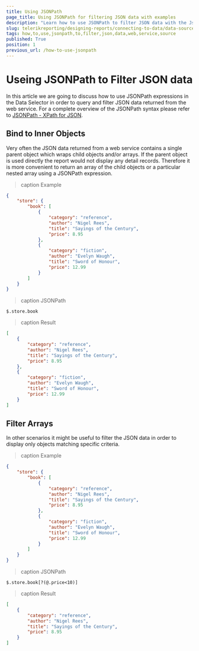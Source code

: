 ```yaml
---
title: Using JSONPath
page_title: Using JSONPath for filtering JSON data with examples
description: "Learn how to use JSONPath to filter JSON data with the JsonDataSource and WebServiceDataSource in Telerik Reporting."
slug: telerikreporting/designing-reports/connecting-to-data/data-source-components/webservicedatasource-component/how-to-use-jsonpath-to-filter-json-data
tags: how,to,use,jsonpath,to,filter,json,data,web,service,source
published: True
position: 1
previous_url: /how-to-use-jsonpath
---
```


# Useing JSONPath to Filter JSON data

In this article we are going to discuss how to use JSONPath expressions in the Data Selector in order to query and filter JSON data returned from the web service. For a complete overview of the JSONPath syntax please refer to [JSONPath - XPath for JSON](https://goessner.net/articles/JsonPath/).

## Bind to Inner Objects

Very often the JSON data returned from a web service contains a single parent object which wraps child objects and/or arrays. If the parent object is used directly the report would not display any detail records. Therefore it is more convenient to return an array of the child objects or a particular nested array using a JSONPath expression.

>caption Example

````JSON
{
	"store": {
		"book": [
			{
				"category": "reference",
				"author": "Nigel Rees",
				"title": "Sayings of the Century",
				"price": 8.95
			},
			{
				"category": "fiction",
				"author": "Evelyn Waugh",
				"title": "Sword of Honour",
				"price": 12.99
			}
		]
	}
}
````

>caption JSONPath

`$.store.book`

>caption Result

````JSON
[
	{
		"category": "reference",
		"author": "Nigel Rees",
		"title": "Sayings of the Century",
		"price": 8.95
	},
	{
		"category": "fiction",
		"author": "Evelyn Waugh",
		"title": "Sword of Honour",
		"price": 12.99
	}
]
````

## Filter Arrays

In other scenarios it might be useful to filter the JSON data in order to display only objects matching specific criteria.

>caption Example

````JSON
{
	"store": {
		"book": [
			{
				"category": "reference",
				"author": "Nigel Rees",
				"title": "Sayings of the Century",
				"price": 8.95
			},
			{
				"category": "fiction",
				"author": "Evelyn Waugh",
				"title": "Sword of Honour",
				"price": 12.99
			}
		]
	}
}
````

>caption JSONPath

`$.store.book[?(@.price<10)]`

>caption Result

````JSON
[
	{
		"category": "reference",
		"author": "Nigel Rees",
		"title": "Sayings of the Century",
		"price": 8.95
	}
]
````


